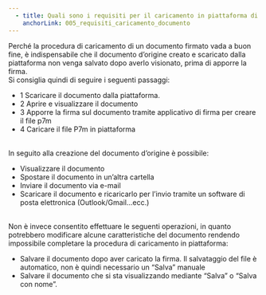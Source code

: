 ```yaml
---
  - title: Quali sono i requisiti per il caricamento in piattaforma di un documento firmato in formato p7m, laddove richiesto? 
    anchorLink: 005_requisiti_caricamento_documento
---
```


Perché la procedura di caricamento di un documento firmato vada a buon fine, è indispensabile che il documento d’origine creato e scaricato dalla piattaforma non venga salvato dopo averlo visionato, prima di apporre la firma.  <br>Si consiglia quindi di seguire i seguenti passaggi: <ul><li>1 Scaricare il documento dalla piattaforma.</li> <li>2 Aprire e visualizzare il documento</li> <li>3 Apporre la firma sul documento tramite applicativo di firma per creare il file p7m</li><li>4 Caricare il file P7m in piattaforma</li></ul> <br>In seguito alla creazione del documento d’origine è possibile: <br><ul><li>Visualizzare il documento <li>Spostare il documento in un’altra cartella</li> <li> Inviare il documento via e-mail</li> <li> Scaricare il documento e ricaricarlo per l’invio tramite un software di posta elettronica (Outlook/Gmail...ecc.)</li> </ul> <br>Non è invece consentito effettuare le seguenti operazioni, in quanto potrebbero modificare alcune caratteristiche del documento rendendo impossibile completare la procedura di caricamento in piattaforma: <ul><li>Salvare il documento dopo aver caricato la firma. Il salvataggio del file è automatico,  non è quindi necessario un “Salva” manuale </li><li>Salvare il documento che si sta visualizzando mediante “Salva” o “Salva con nome”.  </li> </ul>
